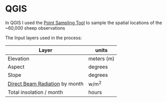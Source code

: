 # QGIS

In QGIS I used the [Point Sampling Tool](https://plugins.qgis.org/plugins/pointsamplingtool/) to sample the spatial locations of the ~60,000 sheep observations

The Input layers used in the process:

|Layer|units|
|-----|-----|
|Elevation|meters (m)|
|Aspect|degrees|
|Slope|degrees|
|[Direct Beam Radiation](https://grass.osgeo.org/grass73/manuals/r.sun.html) by month|w/m<sup>2</sup>|
|Total insolation / month|hours|
